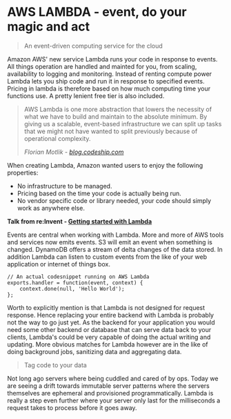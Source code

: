 # AWS LAMBDA - event, do your magic and act

> An event-driven computing service for the cloud

Amazon AWS' new service Lambda runs your code in response to events. All things operation are handled and mainted for you, from scaling, availability to logging and monitoring. Instead of renting compute power Lambda lets you ship code and run it in response to specified events. Pricing in lambda is therefore based on how much computing time your functions use. A pretty lenient free tier is also included.

<!-- -->
>AWS Lambda is one more abstraction that lowers the necessity of what we have to build and maintain to the absolute minimum. By giving us a scalable, event-based infrastructure we can split up tasks that we might not have wanted to split previously because of operational complexity.
>
> *Florian Motlik - [blog.codeship.com](http://blog.codeship.com/aws-lambda-introduction/?utm_source=CodeshipNewsletter&utm_medium=newsletter&utm_campaign=AWS)*


When creating Lambda, Amazon wanted users to enjoy the following properties:
- No infrastructure to be managed.
- Pricing based on the time your code is actually being run.
- No vendor specific code or library needed, your code should simply work as anywhere else.

**Talk from re:Invent - [Getting started with Lambda](https://www.youtube.com/watch?v=UFj27laTWQA)**

Events are central when working with Lambda. More and more of AWS tools and services now emits events. S3 will emit an event when something is changed. DynamoDB offers a stream of delta changes of the data stored. In addition Lambda can listen to custom events from the like of your web application or internet of things box.

```
// An actual codesnippet running on AWS Lambda
exports.handler = function(event, context) {
    context.done(null, 'Hello World');
};
```

Worth to explicitly mention is that Lambda is not designed for request response. Hence replacing your entire backend with Lambda is probably not the way to go just yet. As the backend for your application you would need some other backend or database that can serve data back to your clients, Lambda's could be very capable of doing the actual writing and updating. More obvious matches for Lambda however are in the like of doing background jobs, sanitizing data and aggregating data.

<!-- -->
> Tag code to your data

Not long ago servers where being cuddled and cared of by ops. Today we are seeing a drift towards immutable server patterns where the servers themselves are ephemeral and provisioned programmatically. Lambda is really a step even further where your server only last for the milliseconds a request takes to process before it goes away.
